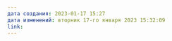 ```yaml
---
дата создания: 2023-01-17 15:27
дата изменений: вторник 17-го января 2023 15:32:09
link: 
---
```


# 
